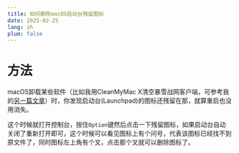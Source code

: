 ```yaml
---
title: 如何删除macOS启动台残留图标
date: 2025-02-25
lang: zh
plum: false
---
```


# 方法

macOS卸载某些软件（比如我用CleanMyMac X清空暴雪战网客户端，可参考我的[另一篇文章](./macOS-battlenet.md)）时，你发现启动台(Launchpad)的图标还残留在那，就算重启也没用消失。

这个时候就打开控制台，按住`Option`键然后点击一下残留图标，如果启动台自动关闭了重新打开即可，这个时候可以看见图标上有个问号，代表该图标已经找不到原文件了，同时图标左上角有个叉，点击那个叉就可以删除图标了。
